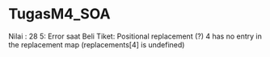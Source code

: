 # TugasM4_SOA
Nilai : 28
5: Error saat Beli Tiket: Positional replacement (?) 4 has no entry in the replacement map (replacements[4] is undefined)